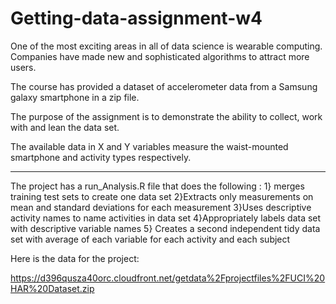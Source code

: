 # Getting-data-assignment-w4

One of the most exciting areas in all of data science is wearable computing. Companies have made new and sophisticated algorithms to attract more users.

The course has provided a dataset of accelerometer data from a Samsung galaxy smartphone in a zip file.

The purpose of the assignment is to demonstrate the ability to collect, work with and lean the data set.

The available data in X and Y variables measure the waist-mounted smartphone and activity types respectively. 

_______________________

The project has a run_Analysis.R file that does the following :
1} merges training test sets to create one data set
2}Extracts only measurements on mean and standard deviations for each measurement
3}Uses descriptive activity names to name activities in data set
4}Appropriately labels data set with descriptive variable names
5} Creates a second independent tidy data set with average of each variable for each activity and each subject

Here is the data for the project:

 https://d396qusza40orc.cloudfront.net/getdata%2Fprojectfiles%2FUCI%20HAR%20Dataset.zip 
